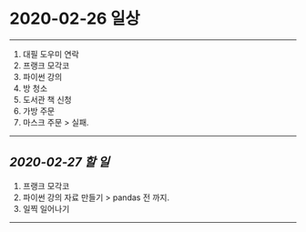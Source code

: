 # 2020-02-26 일상
-------------------------------
1. 대필 도우미 연락
2. 프랭크 모각코
3. 파이썬 강의
4. 방 청소
5. 도서관 책 신청
6. 가방 주문
7. 마스크 주문 > 실패.
-----------------------------------
## *2020-02-27 할 일*
1. 프랭크 모각코
4. 파이썬 강의 자료 만들기 > pandas 전 까지.
5. 일찍 일어나기

------------
